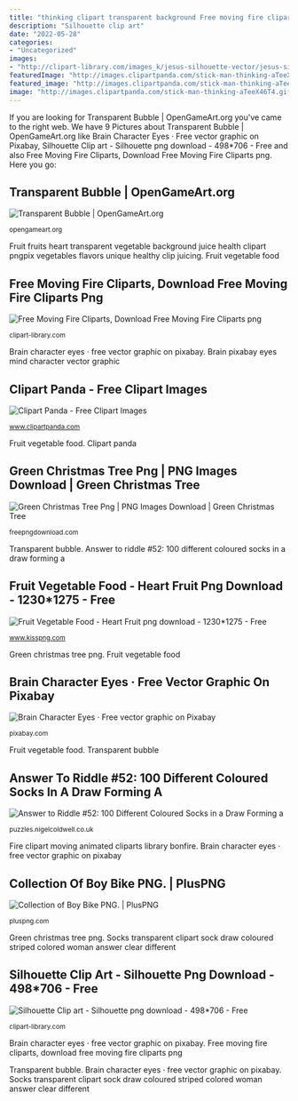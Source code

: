 ```yaml
---
title: "thinking clipart transparent background Free moving fire cliparts, download free moving fire cliparts png"
description: "Silhouette clip art"
date: "2022-05-28"
categories:
- "Uncategorized"
images:
- "http://clipart-library.com/images_k/jesus-silhouette-vector/jesus-silhouette-vector-11.png"
featuredImage: "http://images.clipartpanda.com/stick-man-thinking-aTeeX46T4.gif"
featured_image: "http://images.clipartpanda.com/stick-man-thinking-aTeeX46T4.gif"
image: "http://images.clipartpanda.com/stick-man-thinking-aTeeX46T4.gif"
---
```


If you are looking for Transparent Bubble | OpenGameArt.org you've came to the right web. We have 9 Pictures about Transparent Bubble | OpenGameArt.org like Brain Character Eyes · Free vector graphic on Pixabay, Silhouette Clip art - Silhouette png download - 498*706 - Free and also Free Moving Fire Cliparts, Download Free Moving Fire Cliparts png. Here you go:

## Transparent Bubble | OpenGameArt.org

![Transparent Bubble | OpenGameArt.org](https://opengameart.org/sites/default/files/BubbleSimple.png "Thinking man stick stickman clipart quiz 5s person use clip powerpoint presentations governments latin american cliparts clipartbest ms using panda")

<small>opengameart.org</small>

Fruit fruits heart transparent vegetable background juice health clipart pngpix vegetables flavors unique healthy clip juicing. Fruit vegetable food

## Free Moving Fire Cliparts, Download Free Moving Fire Cliparts Png

![Free Moving Fire Cliparts, Download Free Moving Fire Cliparts png](http://clipart-library.com/image_gallery/n932432.png "Collection of boy bike png.")

<small>clipart-library.com</small>

Brain character eyes · free vector graphic on pixabay. Brain pixabay eyes mind character vector graphic

## Clipart Panda - Free Clipart Images

![Clipart Panda - Free Clipart Images](http://images.clipartpanda.com/stick-man-thinking-aTeeX46T4.gif "Transparent bubble")

<small>www.clipartpanda.com</small>

Fruit vegetable food. Clipart panda

## Green Christmas Tree Png | PNG Images Download | Green Christmas Tree

![Green Christmas Tree Png | PNG Images Download | Green Christmas Tree](http://freepngdownload.com/image/thumb/green-christmas-tree-png.png "Bike boy transparent child pluspng categories featured related previous")

<small>freepngdownload.com</small>

Transparent bubble. Answer to riddle #52: 100 different coloured socks in a draw forming a

## Fruit Vegetable Food - Heart Fruit Png Download - 1230*1275 - Free

![Fruit Vegetable Food - Heart Fruit png download - 1230*1275 - Free](https://banner2.kisspng.com/20180131/ere/kisspng-fruit-vegetable-food-heart-fruit-5a71824aa3fa74.4412397015173883626717.jpg "Silhouette jesus christ clip baptism clipart vector baby transparent copycat library sewcakemake grabs pgns christi silhouettes christian er caker sew")

<small>www.kisspng.com</small>

Green christmas tree png. Fruit vegetable food

## Brain Character Eyes · Free Vector Graphic On Pixabay

![Brain Character Eyes · Free vector graphic on Pixabay](https://cdn.pixabay.com/photo/2016/10/27/09/57/brain-1773850_640.png "Socks transparent clipart sock draw coloured striped colored woman answer clear different")

<small>pixabay.com</small>

Fruit vegetable food. Transparent bubble

## Answer To Riddle #52: 100 Different Coloured Socks In A Draw Forming A

![Answer to Riddle #52: 100 Different Coloured Socks in a Draw Forming a](http://puzzles.nigelcoldwell.co.uk/images/52sock.png "Bike boy transparent child pluspng categories featured related previous")

<small>puzzles.nigelcoldwell.co.uk</small>

Fire clipart moving animated cliparts library bonfire. Brain character eyes · free vector graphic on pixabay

## Collection Of Boy Bike PNG. | PlusPNG

![Collection of Boy Bike PNG. | PlusPNG](https://pluspng.com/img-png/boy-bike-png-boyridingbikeside-271.png "Free moving fire cliparts, download free moving fire cliparts png")

<small>pluspng.com</small>

Green christmas tree png. Socks transparent clipart sock draw coloured striped colored woman answer clear different

## Silhouette Clip Art - Silhouette Png Download - 498*706 - Free

![Silhouette Clip art - Silhouette png download - 498*706 - Free](http://clipart-library.com/images_k/jesus-silhouette-vector/jesus-silhouette-vector-11.png "Socks transparent clipart sock draw coloured striped colored woman answer clear different")

<small>clipart-library.com</small>

Brain character eyes · free vector graphic on pixabay. Free moving fire cliparts, download free moving fire cliparts png

Transparent bubble. Brain character eyes · free vector graphic on pixabay. Socks transparent clipart sock draw coloured striped colored woman answer clear different
